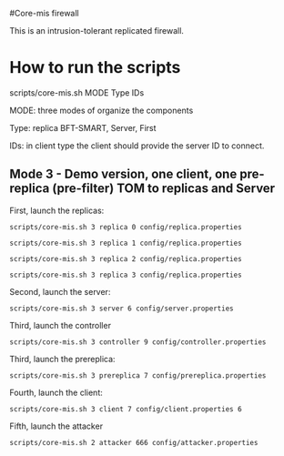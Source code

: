 #Core-mis firewall

This is an intrusion-tolerant replicated firewall.

# How to run the scripts
scripts/core-mis.sh MODE Type IDs

MODE: three modes of organize the components

Type: replica BFT-SMART, Server, First

IDs: in client type the client should provide the server ID to connect. 

<!--
## Mode 1 - simple, one client TOM to replicas and Server ####
First, launch the replicas:


``` shell
scripts/core-mis.sh 1 replica 0 config/replica.properties

scripts/core-mis.sh 1 replica 1 config/replica.properties

scripts/core-mis.sh 1 replica 2 config/replica.properties

scripts/core-mis.sh 1 replica 3 config/replica.properties
```

Second, launch the server:


``` shell
scripts/core-mis.sh 1 server 6 config/server.properties
```

Third, launch the client:

``` shell
scripts/core-mis.sh 1 client 5 config/client.properties 6
```

``` shell
scripts/core-mis.sh 3 attacker 666 config/attacker.properties 
```

## Mode 2 - primary backup, send to leader, leader send to the other replicas.
First, launch the replicas:

``` shell
scripts/core-mis.sh 2 replica 0 config/replica.properties

scripts/core-mis.sh 2 replica 1 config/replica.properties

scripts/core-mis.sh 2 replica 2 config/replica.properties

scripts/core-mis.sh 2 replica 3 config/replica.properties
```

Second, launch the server:

scripts/core-mis.sh 2 server 6 config/server.properties

Third, launch the client:

scripts/core-mis.sh 2 client 5 config/client.properties 6

--->
## Mode 3 - Demo version, one client, one pre-replica (pre-filter) TOM to replicas and Server ####
First, launch the replicas:

``` shell
scripts/core-mis.sh 3 replica 0 config/replica.properties

scripts/core-mis.sh 3 replica 1 config/replica.properties

scripts/core-mis.sh 3 replica 2 config/replica.properties

scripts/core-mis.sh 3 replica 3 config/replica.properties
```


Second, launch the server: 

``` shell
scripts/core-mis.sh 3 server 6 config/server.properties
```


Third, launch the controller

``` shell
scripts/core-mis.sh 3 controller 9 config/controller.properties
```


Third, launch the prereplica:

``` shell
scripts/core-mis.sh 3 prereplica 7 config/prereplica.properties
```


Fourth, launch the client:

``` shell
scripts/core-mis.sh 3 client 7 config/client.properties 6
```


Fifth, launch the attacker

``` shell
scripts/core-mis.sh 2 attacker 666 config/attacker.properties 
```

